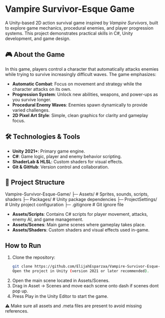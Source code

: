 # Vampire Survivor-Esque Game

A Unity-based 2D action survival game inspired by *Vampire Survivors*, built to explore game mechanics, procedural enemies, and player progression systems. This project demonstrates practical skills in C#, Unity development, and game design.

## 🎮 About the Game

In this game, players control a character that automatically attacks enemies while trying to survive increasingly difficult waves. The game emphasizes:
- **Automatic Combat**: Focus on movement and strategy while the character attacks on its own.
- **Progression System**: Unlock new abilities, weapons, and power-ups as you survive longer.
- **Procedural Enemy Waves**: Enemies spawn dynamically to provide varied challenges.
- **2D Pixel Art Style**: Simple, clean graphics for clarity and gameplay focus.

## 🛠️ Technologies & Tools

- **Unity 2021+**: Primary game engine.
- **C#**: Game logic, player and enemy behavior scripting.
- **ShaderLab & HLSL**: Custom shaders for visual effects.
- **Git & GitHub**: Version control and collaboration.

## 📂 Project Structure
Vampire-Survivor-Esque-Game/
├─ Assets/ # Sprites, sounds, scripts, shaders
├─ Packages/ # Unity package dependencies
├─ ProjectSettings/ # Unity project configuration
├─ .gitignore # Git ignore file
- **Assets/Scripts**: Contains C# scripts for player movement, attacks, enemy AI, and game management.  
- **Assets/Scenes**: Main game scenes where gameplay takes place.  
- **Assets/Shaders**: Custom shaders and visual effects used in-game.

## How to Run

1. Clone the repository:  
   ```bash
   git clone https://github.com/ElijahEsparzaa/Vampire-Survivor-Esque-Game.git
   Open the project in Unity (version 2021 or later recommended).
2. Open the main scene located in Assets/Scenes.
3. Drag in Asset -> Scenes and move each scene onto dash if scenes dont pop up.
4. Press Play in the Unity Editor to start the game.

⚠️ Make sure all assets and .meta files are present to avoid missing references.
